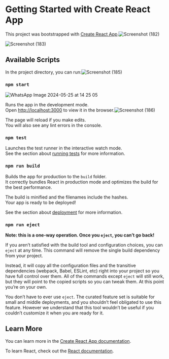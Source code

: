 # Getting Started with Create React App

This project was bootstrapped with [Create React App](https://github.com/facebook/create-react-app).![Screenshot (182)](https://github.com/shasank253/Contact_App/assets/85795995/16676fc2-de08-4f9b-8277-eb1dce6c8ead)

![Screenshot (183)](https://github.com/shasank253/Contact_App/assets/85795995/43aa4823-a319-429d-a31b-a393616cf3e7)

## Available Scripts

In the project directory, you can run:![Screenshot (185)](https://github.com/shasank253/Contact_App/assets/85795995/cc9a0b96-062f-4cdc-aabd-5664f30f78a9)


### `npm start`

![WhatsApp Image 2024-05-25 at 14 25 05](https://github.com/shasank253/Contact_App/assets/85795995/2e7596a4-9256-44f0-9e98-1a9e771e3fd4)

Runs the app in the development mode.\
Open [http://localhost:3000](http://localhost:3000) to view it in the browser.![Screenshot (186)](https://github.com/shasank253/Contact_App/assets/85795995/371c6d3e-ee06-48cc-ba9e-34639e2661fd)


The page will reload if you make edits.\
You will also see any lint errors in the console.

### `npm test`

Launches the test runner in the interactive watch mode.\
See the section about [running tests](https://facebook.github.io/create-react-app/docs/running-tests) for more information.

### `npm run build`

Builds the app for production to the `build` folder.\
It correctly bundles React in production mode and optimizes the build for the best performance.

The build is minified and the filenames include the hashes.\
Your app is ready to be deployed!

See the section about [deployment](https://facebook.github.io/create-react-app/docs/deployment) for more information.

### `npm run eject`

**Note: this is a one-way operation. Once you `eject`, you can’t go back!**

If you aren’t satisfied with the build tool and configuration choices, you can `eject` at any time. This command will remove the single build dependency from your project.

Instead, it will copy all the configuration files and the transitive dependencies (webpack, Babel, ESLint, etc) right into your project so you have full control over them. All of the commands except `eject` will still work, but they will point to the copied scripts so you can tweak them. At this point you’re on your own.

You don’t have to ever use `eject`. The curated feature set is suitable for small and middle deployments, and you shouldn’t feel obligated to use this feature. However we understand that this tool wouldn’t be useful if you couldn’t customize it when you are ready for it.

## Learn More

You can learn more in the [Create React App documentation](https://facebook.github.io/create-react-app/docs/getting-started).

To learn React, check out the [React documentation](https://reactjs.org/).
